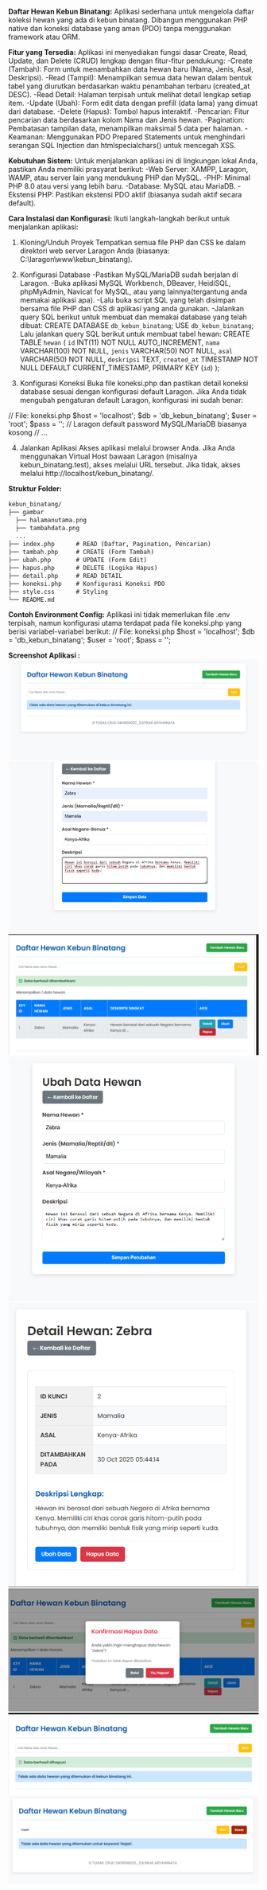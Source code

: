 **Daftar Hewan Kebun Binatang:**
Aplikasi sederhana untuk mengelola daftar koleksi hewan yang ada di kebun binatang. Dibangun menggunakan PHP native dan koneksi database yang aman (PDO) tanpa menggunakan framework atau ORM.

**Fitur yang Tersedia:**
Aplikasi ini menyediakan fungsi dasar Create, Read, Update, dan Delete (CRUD) lengkap dengan fitur-fitur pendukung:
-Create (Tambah): Form untuk menambahkan data hewan baru (Nama, Jenis, Asal, Deskripsi).
-Read (Tampil): Menampilkan semua data hewan dalam bentuk tabel yang diurutkan berdasarkan waktu penambahan terbaru (created_at DESC).
-Read Detail: Halaman terpisah untuk melihat detail lengkap setiap item.
-Update (Ubah): Form edit data dengan prefill (data lama) yang dimuat dari database.
-Delete (Hapus): Tombol hapus interaktif.
-Pencarian: Fitur pencarian data berdasarkan kolom Nama dan Jenis hewan.
-Pagination: Pembatasan tampilan data, menampilkan maksimal 5 data per halaman.
-Keamanan: Menggunakan PDO Prepared Statements untuk menghindari serangan SQL Injection dan htmlspecialchars() untuk mencegah XSS.

**Kebutuhan Sistem:**
Untuk menjalankan aplikasi ini di lingkungan lokal Anda, pastikan Anda memiliki prasyarat berikut:
-Web Server: XAMPP, Laragon, WAMP, atau server lain yang mendukung PHP dan MySQL.
-PHP: Minimal PHP 8.0 atau versi yang lebih baru.
-Database: MySQL atau MariaDB.
-Ekstensi PHP: Pastikan ekstensi PDO aktif (biasanya sudah aktif secara default).

**Cara Instalasi dan Konfigurasi:**
Ikuti langkah-langkah berikut untuk menjalankan aplikasi:
1. Kloning/Unduh Proyek
Tempatkan semua file PHP dan CSS ke dalam direktori web server Laragon Anda (biasanya: C:\laragon\www\kebun_binatang).

2. Konfigurasi Database
-Pastikan MySQL/MariaDB sudah berjalan di Laragon.
-Buka aplikasi MySQL Workbench, DBeaver, HeidiSQL, phpMyAdmin, Navicat for MySQL, atau yang lainnya(tergantung anda memakai aplikasi apa).
-Lalu buka script SQL yang telah disimpan bersama file PHP dan CSS di aplikasi yang anda gunakan.
-Jalankan query SQL berikut untuk membuat dan memakai database yang telah dibuat: 
CREATE DATABASE `db_kebun_binatang`;
USE `db_kebun_binatang`;
Lalu jalankan query SQL berikut untuk membuat tabel hewan:
CREATE TABLE `hewan` (
  `id` INT(11) NOT NULL AUTO_INCREMENT,
  `nama` VARCHAR(100) NOT NULL,
  `jenis` VARCHAR(50) NOT NULL,
  `asal` VARCHAR(50) NOT NULL,
  `deskripsi` TEXT,
  `created_at` TIMESTAMP NOT NULL DEFAULT CURRENT_TIMESTAMP,
  PRIMARY KEY (`id`)
);

3. Konfigurasi Koneksi
Buka file koneksi.php dan pastikan detail koneksi database sesuai dengan konfigurasi default Laragon. Jika Anda tidak mengubah pengaturan default Laragon, konfigurasi ini sudah benar:

// File: koneksi.php
$host = 'localhost';
$db   = 'db_kebun_binatang';
$user = 'root'; 
$pass = '';     // Laragon default password MySQL/MariaDB biasanya kosong
// ...

4. Jalankan Aplikasi
Akses aplikasi melalui browser Anda. Jika Anda menggunakan Virtual Host bawaan Laragon (misalnya kebun_binatang.test), akses melalui URL tersebut. Jika tidak, akses melalui http://localhost/kebun_binatang/.

**Struktur Folder:**
```
kebun_binatang/
├── gambar
  ├── halamanutama.png
  ├── tambahdata.png
  ...
├── index.php      # READ (Daftar, Pagination, Pencarian)
├── tambah.php     # CREATE (Form Tambah)
├── ubah.php       # UPDATE (Form Edit)
├── hapus.php      # DELETE (Logika Hapus)
├── detail.php     # READ DETAIL
├── koneksi.php    # Konfigurasi Koneksi PDO
├── style.css      # Styling
└── README.md
```

**Contoh Environment Config:**
Aplikasi ini tidak memerlukan file .env terpisah, namun konfigurasi utama terdapat pada file koneksi.php 
yang berisi variabel-variabel berikut:
// File: koneksi.php
$host = 'localhost';
$db   = 'db_kebun_binatang';
$user = 'root';
$pass = '';

**Screenshot Aplikasi :**
![Screenshot Halaman Utama CRUD Kebun Binatang](gambar/halamanutama.png)
![Screenshot Halaman Tambah Data CRUD Kebun Binatang](gambar/tambahdata.png)
![Screenshot Berhasil Tambah Data CRUD Kebun Binatang](gambar/berhasiltambah.png)
![Screenshot Edit Data CRUD Kebun Binatang](gambar/ubahdata.png)
![Screenshot Detail Data CRUD Kebun Binatang](gambar/detaildata.png)
![Screenshot Hapus Data CRUD Kebun Binatang](gambar/hapusdata.png)
![Screenshot Berhasil Hapus CRUD Kebun Binatang](gambar/berhasilhapus.png)
![Screenshot Search CRUD Kebun Binatang](gambar/search.png)